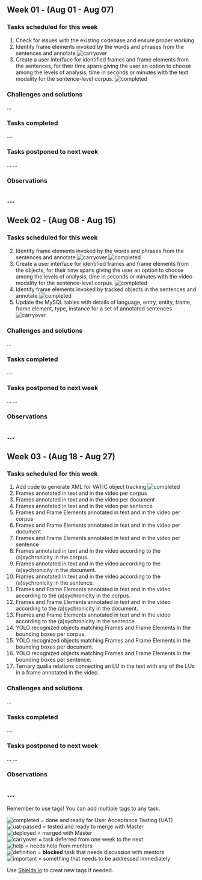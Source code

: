 ## Week 01 - (Aug 01 - Aug 07)

### Tasks scheduled for this week

1. Check for issues with the existing codebase and ensure proper working 
2. Identify frame elements invoked by the words and phrases from the sentences and annotate ![carryover](https://img.shields.io/static/v1?label=&message=carryover&color=yellow)
3. Create a user interface for identified frames and frame elements from the sentences, for their time spans giving the user an option to choose among the levels of analysis, time in seconds or minutes with the text modality for the sentence-level corpus. ![completed](https://img.shields.io/static/v1?label=&message=completed&color=green)

### Challenges and solutions

...


### Tasks completed

....

### Tasks postponed to next week

...
...

### Observations

...
---

## Week 02 - (Aug 08 - Aug 15)

### Tasks scheduled for this week

2. Identify frame elements invoked by the words and phrases from the sentences and annotate ![carryover](https://img.shields.io/static/v1?label=&message=carryover&color=yellow) ![completed](https://img.shields.io/static/v1?label=&message=completed&color=green)  
4. Create a user interface for identified frames and frame elements from the objects, for their time spans giving the user an option to choose among the levels of analysis, time in seconds or minutes with the video modality for the sentence-level corpus. ![completed](https://img.shields.io/static/v1?label=&message=completed&color=green) 
5. Identify frame elements invoked by tracked objects in the sentences and annotate ![completed](https://img.shields.io/static/v1?label=&message=completed&color=green)
6. Update the MySQL tables with details of language, entry, entity, frame, frame element, type, instance for a set of annotated sentences ![carryover](https://img.shields.io/static/v1?label=&message=carryover&color=yellow)

### Challenges and solutions

...


### Tasks completed

....

### Tasks postponed to next week

...
...

### Observations

...
---

## Week 03 - (Aug 18 - Aug 27)

### Tasks scheduled for this week

1. Add code to generate XML for VATIC object tracking ![completed](https://img.shields.io/static/v1?label=&message=completed&color=green)  
2. Frames annotated in text and in the video per corpus
3. Frames annotated in text and in the video per document
4. Frames annotated in text and in the video per sentence
5. Frames and Frame Elements annotated in text and in the video per corpus
6. Frames and Frame Elements annotated in text and in the video per document
7. Frames and Frame Elements annotated in text and in the video per sentence
8. Frames annotated in text and in the video according to the (a)sychronicity in the corpus.
9. Frames annotated in text and in the video according to the (a)sychronicity in the document.
10. Frames annotated in text and in the video according to the (a)sychronicity in the sentence.
11. Frames and Frame Elements annotated in text and in the video according to the (a)sychronicity in the corpus.
12. Frames and Frame Elements annotated in text and in the video according to the (a)sychronicity in the document.
13. Frames and Frame Elements annotated in text and in the video according to the (a)sychronicity in the sentence.
14. YOLO recognized objects matching Frames and Frame Elements in the bounding boxes per corpus.
15. YOLO recognized objects matching Frames and Frame Elements in the bounding boxes per document.
16. YOLO recognized objects matching Frames and Frame Elements in the bounding boxes per sentence.
17. Ternary qualia relations connecting an LU in the text with any of the LUs in a frame annotated in the video. 

### Challenges and solutions

...


### Tasks completed

....

### Tasks postponed to next week

...
...

### Observations

...
---

Remember to use tags! You can add multiple tags to any task.

![completed](https://img.shields.io/static/v1?label=&message=completed&color=green) = done and ready for User Acceptance Testing (UAT)<br>
![uat-passed](https://img.shields.io/static/v1?label=UAT&message=passed&color=success) = tested and ready to merge with Master<br>
![deployed](https://img.shields.io/static/v1?label=&message=deployed&color=success) = merged with Master<br>
![carryover](https://img.shields.io/static/v1?label=&message=carryover&color=yellow) = task deferred from one week to the next<br>
![help](https://img.shields.io/static/v1?label=&message=need_help&color=blue) = needs help from mentors<br>
![definition](https://img.shields.io/static/v1?label=&message=needs_definition&color=orange) = **blocked** task that needs discussion with mentors<br>
![important](https://img.shields.io/static/v1?label=&message=important&color=red) = something that needs to be addressed immediately<br>

Use [Shields.io](https://shields.io) to creat new tags if needed.


